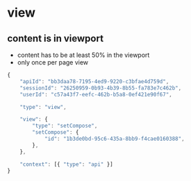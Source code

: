 # view

## content is in viewport

* content has to be at least 50% in the viewport
* only once per page view

```javascript
{
	"apiId": "bb3daa78-7195-4ed9-9220-c3bfae4d759d",
	"sessionId": "26250959-0b93-4b39-8b55-fa783e7c462b",
	"userId": "c57a43f7-eefc-462b-b5a8-0ef421e90f67",

	"type": "view",

	"view": {
		"type": "setCompose",
		"setCompose": {
			"id": "1b3de0bd-95c6-435a-8bb9-f4cae0160388",
		},
	},

	"context": [{ "type": "api" }]
}
```

